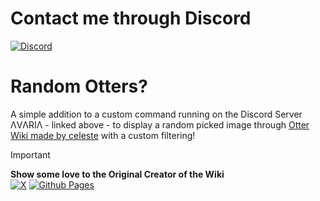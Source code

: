 # Contact me through Discord

[![Discord](https://img.shields.io/discord/1196075698301968455?style=social&logo=discord&label=ΛVΛRIΛ)](https://discord.gg/avia)

# Random Otters?

A simple addition to a custom command running on the Discord Server ΛVΛRIΛ - linked above - to display a random picked image through [Otter Wiki made by celeste](https://otter.wiki/) with a custom filtering!

> [!IMPORTANT]
> **Show some love to the Original Creator of the Wiki** \
[![X](https://img.shields.io/badge/X-%23000000.svg?style=for-the-badge&logo=X&logoColor=white)][twitter-sub]
[![Github Pages](https://img.shields.io/badge/github%20pages-121013?style=for-the-badge&logo=github&logoColor=white)][website]

[twitter-sub]: https://x.com/vmfunc
[website]: https://github.com/vmfunc
